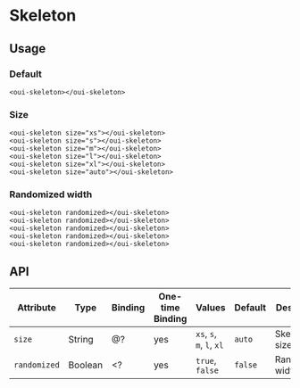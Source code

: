 # Skeleton

## Usage

### Default
```html:preview
<oui-skeleton></oui-skeleton>
```

### Size
```html:preview
<oui-skeleton size="xs"></oui-skeleton>
<oui-skeleton size="s"></oui-skeleton>
<oui-skeleton size="m"></oui-skeleton>
<oui-skeleton size="l"></oui-skeleton>
<oui-skeleton size="xl"></oui-skeleton>
<oui-skeleton size="auto"></oui-skeleton>
```

### Randomized width
```html:preview
<oui-skeleton randomized></oui-skeleton>
<oui-skeleton randomized></oui-skeleton>
<oui-skeleton randomized></oui-skeleton>
<oui-skeleton randomized></oui-skeleton>
<oui-skeleton randomized></oui-skeleton>
```

## API

| Attribute     | Type      | Binding | One-time Binding    | Values                    | Default   | Description
| ----          | ----      | ----    | ----                | ----                      | ----      | ----
| `size`        | String    | @?      | yes                 | `xs`, `s`, `m`, `l`, `xl` | `auto`    | Skeleton size
| `randomized`  | Boolean   | <?      | yes                 | `true`, `false`           | `false`   | Randomized width flag
